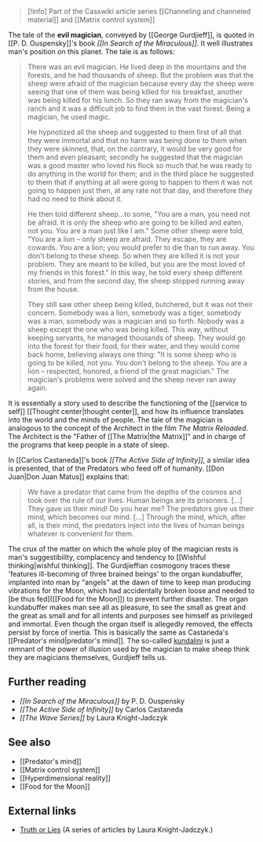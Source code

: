 
> [!info] Part of the Casswiki article series [[Channeling and channeled material]] and [[Matrix control system]]

The tale of the **evil magician**, conveyed by [[George Gurdjieff]], is quoted in [[P. D. Ouspensky]]'s book _[[In Search of the Miraculous]]_. It well illustrates man's position on this planet. The tale is as follows:

> There was an evil magician. He lived deep in the mountains and the forests, and he had thousands of sheep. But the problem was that the sheep were afraid of the magician because every day the sheep were seeing that one of them was being killed for his breakfast, another was being killed for his lunch. So they ran away from the magician's ranch and it was a difficult job to find them in the vast forest. Being a magician, he used magic.
> 
> He hypnotized all the sheep and suggested to them first of all that they were immortal and that no harm was being done to them when they were skinned, that, on the contrary, it would be very good for them and even pleasant; secondly he suggested that the magician was a good master who loved his flock so much that he was ready to do anything in the world for them; and in the third place he suggested to them that if anything at all were going to happen to them it was not going to happen just then, at any rate not that day, and therefore they had no need to think about it.
> 
> He then told different sheep...to some, "You are a man, you need not be afraid. It is only the sheep who are going to be killed and eaten, not you. You are a man just like I am." Some other sheep were told, "You are a lion – only sheep are afraid. They escape, they are cowards. You are a lion; you would prefer to die than to run away. You don't belong to these sheep. So when they are killed it is not your problem. They are meant to be killed, but you are the most loved of my friends in this forest." In this way, he told every sheep different stories, and from the second day, the sheep stopped running away from the house.
> 
> They still saw other sheep being killed, butchered, but it was not their concern. Somebody was a lion, somebody was a tiger, somebody was a man, somebody was a magician and so forth. Nobody was a sheep except the one who was being killed. This way, without keeping servants, he managed thousands of sheep. They would go into the forest for their food, for their water, and they would come back home, believing always one thing: "It is some sheep who is going to be killed, not you. You don't belong to the sheep. You are a lion – respected, honored, a friend of the great magician." The magician's problems were solved and the sheep never ran away again.

It is essentially a story used to describe the functioning of the [[service to self]] [[Thought center|thought center]], and how its influence translates into the world and the minds of people. The tale of the magician is analogous to the concept of the Architect in the film _The Matrix Reloaded_. The Architect is the "Father of [[The Matrix|the Matrix]]" and in charge of the programs that keep people in a state of sleep.

In [[Carlos Castaneda]]'s book _[[The Active Side of Infinity]]_, a similar idea is presented, that of the Predators who feed off of humanity. [[Don Juan|Don Juan Matus]] explains that:

> We have a predator that came from the depths of the cosmos and took over the rule of our lives. Human beings are its prisoners. \[…\] They gave us their mind! Do you hear me? The predators give us their mind, which becomes our mind. \[…\] Through the mind, which, after all, is their mind, the predators inject into the lives of human beings whatever is convenient for them.

The crux of the matter on which the whole ploy of the magician rests is man's suggestibility, complacency and tendency to [[Wishful thinking|wishful thinking]]. The Gurdjieffian cosmogony traces these 'features ill-becoming of three brained beings' to the organ kundabuffer, implanted into man by "angels" at the dawn of time to keep man producing vibrations for the Moon, which had accidentally broken loose and needed to [be thus fed]([[Food for the Moon]]) to prevent further disaster. The organ kundabuffer makes man see all as pleasure, to see the small as great and the great as small and for all intents and purposes see himself as privileged and immortal. Even though the organ itself is allegedly removed, the effects persist by force of inertia. This is basically the same as Castaneda's [[Predator's mind|predator's mind]]. The so-called [kundalini]([[Kundalini]]) is just a remnant of the power of illusion used by the magician to make sheep think they are magicians themselves, Gurdjieff tells us.

Further reading
---------------

*   _[[In Search of the Miraculous]]_ by P. D. Ouspensky
*   _[[The Active Side of Infinity]]_ by Carlos Castaneda
*   _[[The Wave Series]]_ by Laura Knight-Jadczyk

See also
--------

*   [[Predator's mind]]
*   [[Matrix control system]]
*   [[Hyperdimensional reality]]
*   [[Food for the Moon]]

External links
--------------

*   [Truth or Lies](https://cassiopaea.org/2012/05/11/truth-or-lies-part-1/) (A series of articles by Laura Knight-Jadczyk.)